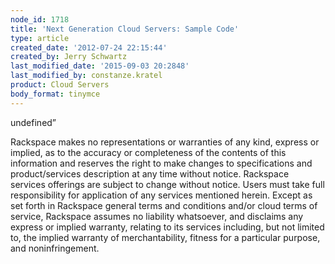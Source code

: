 ```yaml
---
node_id: 1718
title: 'Next Generation Cloud Servers: Sample Code'
type: article
created_date: '2012-07-24 22:15:44'
created_by: Jerry Schwartz
last_modified_date: '2015-09-03 20:2848'
last_modified_by: constanze.kratel
product: Cloud Servers
body_format: tinymce
---
```


undefined&rdquo;

Rackspace makes no representations or warranties of any kind, express or
implied, as to the accuracy or completeness of the contents of this
information and reserves the right to make changes to specifications and
product/services description at any time without notice. Rackspace
services offerings are subject to change without notice. Users must take
full responsibility for application of any services mentioned herein.
Except as set forth in Rackspace general terms and conditions and/or
cloud terms of service, Rackspace assumes no liability whatsoever, and
disclaims any express or implied warranty, relating to its services
including, but not limited to, the implied warranty of merchantability,
fitness for a particular purpose, and noninfringement.

